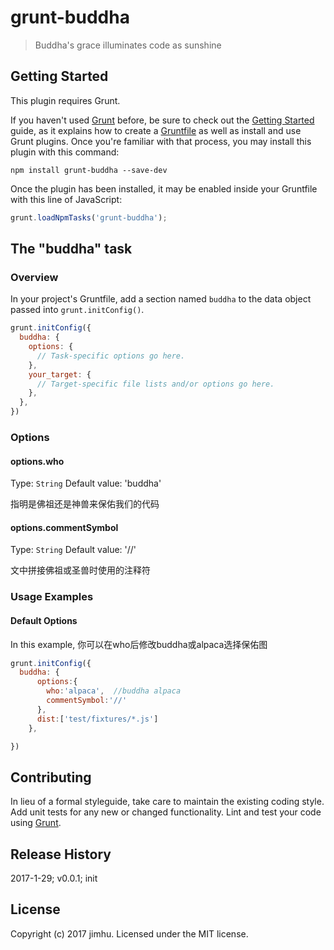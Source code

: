 # grunt-buddha

> Buddha\'s grace illuminates code as sunshine

## Getting Started
This plugin requires Grunt.

If you haven't used [Grunt](http://gruntjs.com/) before, be sure to check out the [Getting Started](http://gruntjs.com/getting-started) guide, as it explains how to create a [Gruntfile](http://gruntjs.com/sample-gruntfile) as well as install and use Grunt plugins. Once you're familiar with that process, you may install this plugin with this command:

```shell
npm install grunt-buddha --save-dev
```

Once the plugin has been installed, it may be enabled inside your Gruntfile with this line of JavaScript:

```js
grunt.loadNpmTasks('grunt-buddha');
```

## The "buddha" task

### Overview
In your project's Gruntfile, add a section named `buddha` to the data object passed into `grunt.initConfig()`.

```js
grunt.initConfig({
  buddha: {
    options: {
      // Task-specific options go here.
    },
    your_target: {
      // Target-specific file lists and/or options go here.
    },
  },
})
```

### Options

#### options.who
Type: `String`
Default value: 'buddha'

指明是佛祖还是神兽来保佑我们的代码

#### options.commentSymbol
Type: `String`
Default value: '//'

文中拼接佛祖或圣兽时使用的注释符


### Usage Examples

#### Default Options
In this example, 你可以在who后修改buddha或alpaca选择保佑图 
```js
grunt.initConfig({
  buddha: {
      options:{
        who:'alpaca',  //buddha alpaca
        commentSymbol:'//'
      },
      dist:['test/fixtures/*.js']
    },

})
```


## Contributing
In lieu of a formal styleguide, take care to maintain the existing coding style. Add unit tests for any new or changed functionality. Lint and test your code using [Grunt](http://gruntjs.com/).

## Release History
2017-1-29;   v0.0.1;    init 

## License
Copyright (c) 2017 jimhu. Licensed under the MIT license.
